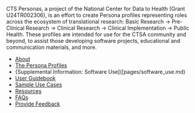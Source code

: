 CTS Personas, a project of the National Center for Data to Health (Grant U24TR002306), is an effort to create Persona profiles representing roles across the ecosystem of translational research: Basic Research → Pre-Clinical Research → Clinical Research → Clinical Implementation → Public Health. These profiles are intended for use for the CTSA community and beyond, to assist those developing software projects, educational and communication materials, and more. 

* [About](pages/about.md)
* [The Persona Profiles](pages/the_persona_profiles.md)
* {Supplemental Information: Software Use]([pages/software_use.md)
* [User Guidebook](pages/user_guidebook.md)
* [Sample Use Cases](pages/sample_use_cases.md)
* [Resources](pages/resources.md)
* [FAQs](pages/faqs.md)
* [Provide Feedback](pages/provide_feedback.md)

